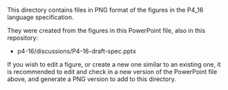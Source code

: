 This directory contains files in PNG format of the figures in the
P4_16 language specification.

They were created from the figures in this PowerPoint file, also in
this repository:
+ p4-16/discussions/P4-16-draft-spec.pptx

If you wish to edit a figure, or create a new one similar to an
existing one, it is recommended to edit and check in a new version of
the PowerPoint file above, and generate a PNG version to add to this
directory.
